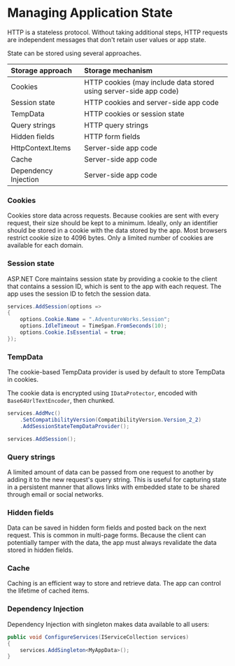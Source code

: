 # Managing Application State

HTTP is a stateless protocol. Without taking additional steps, HTTP requests are independent messages that don't retain user values or app state.

State can be stored using several approaches.

| Storage approach | Storage mechanism |
| :--- | :--- |
| Cookies | HTTP cookies \(may include data stored using server-side app code\) |
| Session state | HTTP cookies and server-side app code |
| TempData | HTTP cookies or session state |
| Query strings | HTTP query strings |
| Hidden fields | HTTP form fields |
| HttpContext.Items | Server-side app code |
| Cache | Server-side app code |
| Dependency Injection | Server-side app code |

### Cookies <a id="cookies"></a>

Cookies store data across requests. Because cookies are sent with every request, their size should be kept to a minimum. Ideally, only an identifier should be stored in a cookie with the data stored by the app. Most browsers restrict cookie size to 4096 bytes. Only a limited number of cookies are available for each domain.

### Session state <a id="session-state"></a>

ASP.NET Core maintains session state by providing a cookie to the client that contains a session ID, which is sent to the app with each request. The app uses the session ID to fetch the session data.

```csharp
services.AddSession(options =>
{
    options.Cookie.Name = ".AdventureWorks.Session";
    options.IdleTimeout = TimeSpan.FromSeconds(10);
    options.Cookie.IsEssential = true;
});
```

### TempData <a id="tempdata"></a>

The cookie-based TempData provider is used by default to store TempData in cookies.

The cookie data is encrypted using `IDataProtector`, encoded with `Base64UrlTextEncoder`, then chunked.

```csharp
services.AddMvc()
    .SetCompatibilityVersion(CompatibilityVersion.Version_2_2)
    .AddSessionStateTempDataProvider();

services.AddSession();
```

### Query strings <a id="query-strings"></a>

A limited amount of data can be passed from one request to another by adding it to the new request's query string. This is useful for capturing state in a persistent manner that allows links with embedded state to be shared through email or social networks.

### Hidden fields <a id="hidden-fields"></a>

Data can be saved in hidden form fields and posted back on the next request. This is common in multi-page forms. Because the client can potentially tamper with the data, the app must always revalidate the data stored in hidden fields.

### Cache <a id="cache"></a>

Caching is an efficient way to store and retrieve data. The app can control the lifetime of cached items.

### Dependency Injection <a id="dependency-injection"></a>

Dependency Injection with singleton makes data available to all users:

```csharp
public void ConfigureServices(IServiceCollection services)
{
    services.AddSingleton<MyAppData>();
}
```

